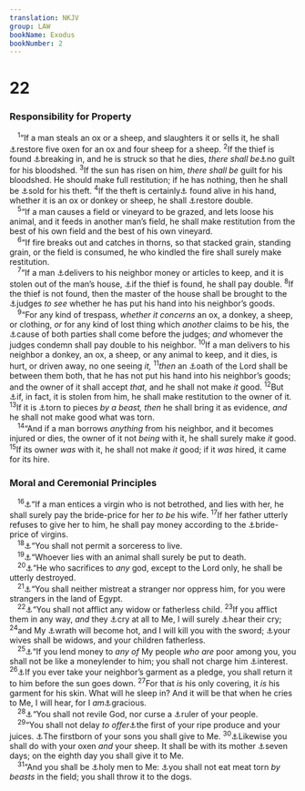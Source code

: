 ```yaml
---
translation: NKJV
group: LAW
bookName: Exodus 
bookNumber: 2
---
```


<div class="title"><h1>22</h1><h3>Responsibility for Property</h3></div>
<span class="verse xu_22_1"> <sup>1</sup>“If a man steals an ox or a sheep, and slaughters it or sells it, he shall <a data-toggle="tooltip" data-placement="bottom" title="2 Sam. 12:6; Prov. 6:31; Luke 19:8">⚓</a>restore five oxen for an ox and four sheep for a sheep. </span>
<span class="verse xu_22_2"><sup>2</sup>If the thief is found <a data-toggle="tooltip" data-placement="bottom" title="Job 24:16; Matt. 6:19; 24:43; 1 Pet. 4:15">⚓</a>breaking in, and he is struck so that he dies, <i>there</i> <i>shall</i> <i>be</i><a data-toggle="tooltip" data-placement="bottom" title="Num. 35:27">⚓</a>no guilt for his bloodshed. </span>
<span class="verse xu_22_3"><sup>3</sup>If the sun has risen on him, <i>there</i> <i>shall</i> <i>be</i> guilt for his bloodshed. He should make full restitution; if he has nothing, then he shall be <a data-toggle="tooltip" data-placement="bottom" title="Ex. 21:2; Matt. 18:25">⚓</a>sold for his theft. </span>
<span class="verse xu_22_4"><sup>4</sup>If the theft is certainly<a data-toggle="tooltip" data-placement="bottom" title="Ex. 21:16">⚓</a> found alive in his hand, whether it is an ox or donkey or sheep, he shall <a data-toggle="tooltip" data-placement="bottom" title="Prov. 6:31">⚓</a>restore double.<br/></span>
<span class="verse xu_22_5"> <sup>5</sup>“If a man causes a field or vineyard to be grazed, and lets loose his animal, and it feeds in another man’s field, he shall make restitution from the best of his own field and the best of his own vineyard.<br/></span>
<span class="verse xu_22_6"> <sup>6</sup>“If fire breaks out and catches in thorns, so that stacked grain, standing grain, or the field is consumed, he who kindled the fire shall surely make restitution.<br/></span>
<span class="verse xu_22_7"> <sup>7</sup>“If a man <a data-toggle="tooltip" data-placement="bottom" title="Lev. 6:1–7">⚓</a>delivers to his neighbor money or articles to keep, and it is stolen out of the man’s house, <a data-toggle="tooltip" data-placement="bottom" title="Ex. 22:4">⚓</a>if the thief is found, he shall pay double. </span>
<span class="verse xu_22_8"><sup>8</sup>If the thief is not found, then the master of the house shall be brought to the <a data-toggle="tooltip" data-placement="bottom" title="Ex. 21:6, 22; 22:28; Deut. 17:8, 9; 19:17">⚓</a>judges <i>to</i> <i>see</i> whether he has put his hand into his neighbor’s goods.<br/></span>
<span class="verse xu_22_9"> <sup>9</sup>“For any kind of trespass, <i>whether</i> <i>it</i> <i>concerns</i> an ox, a donkey, a sheep, or clothing, <i>or</i> for any kind of lost thing which <i>another</i> claims to be his, the <a data-toggle="tooltip" data-placement="bottom" title="Deut. 25:1; 2 Chr. 19:10">⚓</a>cause of both parties shall come before the judges; <i>and</i> whomever the judges condemn shall pay double to his neighbor. </span>
<span class="verse xu_22_10"><sup>10</sup>If a man delivers to his neighbor a donkey, an ox, a sheep, or any animal to keep, and it dies, is hurt, or driven away, no one seeing <i>it,</i></span>
<span class="verse xu_22_11"><sup>11</sup><i>then</i> an <a data-toggle="tooltip" data-placement="bottom" title="Heb. 6:16">⚓</a>oath of the Lord shall be between them both, that he has not put his hand into his neighbor’s goods; and the owner of it shall accept <i>that,</i> and he shall not make <i>it</i> good. </span>
<span class="verse xu_22_12"><sup>12</sup>But <a data-toggle="tooltip" data-placement="bottom" title="Gen. 31:39">⚓</a>if, in fact, it is stolen from him, he shall make restitution to the owner of it. </span>
<span class="verse xu_22_13"><sup>13</sup>If it is <a data-toggle="tooltip" data-placement="bottom" title="Gen. 31:39">⚓</a>torn to pieces <i>by</i> <i>a</i> <i>beast, then</i> he shall bring it as evidence, <i>and</i> he shall not make good what was torn.<br/></span>
<span class="verse xu_22_14"> <sup>14</sup>“And if a man borrows <i>anything</i> from his neighbor, and it becomes injured or dies, the owner of it not <i>being</i> with it, he shall surely make <i>it</i> good. </span>
<span class="verse xu_22_15"><sup>15</sup>If its owner <i>was</i> with it, he shall not make <i>it</i> good; if it <i>was</i> hired, it came for its hire.<br/></span>
<div class="title"><h3>Moral and Ceremonial Principles</h3></div>
<span class="verse xu_22_16"> <sup>16</sup><a data-toggle="tooltip" data-placement="bottom" title="Deut. 22:28, 29">⚓</a>“If a man entices a virgin who is not betrothed, and lies with her, he shall surely pay the bride-price for her <i>to</i> <i>be</i> his wife. </span>
<span class="verse xu_22_17"><sup>17</sup>If her father utterly refuses to give her to him, he shall pay money according to the <a data-toggle="tooltip" data-placement="bottom" title="Gen. 34:12; 1 Sam. 18:25">⚓</a>bride-price of virgins.<br/></span>
<span class="verse xu_22_18"> <sup>18</sup><a data-toggle="tooltip" data-placement="bottom" title="Lev. 19:31; 20:6, 27; Deut. 18:10, 11; 1 Sam. 28:3–10; Jer. 27:9, 10">⚓</a>“You shall not permit a sorceress to live.<br/></span>
<span class="verse xu_22_19"> <sup>19</sup><a data-toggle="tooltip" data-placement="bottom" title="Lev. 18:23; 20:15, 16; Deut. 27:21">⚓</a>“Whoever lies with an animal shall surely be put to death.<br/></span>
<span class="verse xu_22_20"> <sup>20</sup><a data-toggle="tooltip" data-placement="bottom" title="Ex. 32:8; 34:15; Lev. 17:7; Num. 25:2; Deut. 17:2, 3, 5; 1 Kin. 18:40; 2 Kin. 10:25">⚓</a>“He who sacrifices to <i>any</i> god, except to the Lord only, he shall be utterly destroyed.<br/></span>
<span class="verse xu_22_21"> <sup>21</sup><a data-toggle="tooltip" data-placement="bottom" title="Ex. 23:9; Deut. 10:19; Zech. 7:10">⚓</a>“You shall neither mistreat a stranger nor oppress him, for you were strangers in the land of Egypt.<br/></span>
<span class="verse xu_22_22"> <sup>22</sup><a data-toggle="tooltip" data-placement="bottom" title="Deut. 24:17, 18; Prov. 23:10, 11; Jer. 7:6, 7; (James 1:27)">⚓</a>“You shall not afflict any widow or fatherless child. </span>
<span class="verse xu_22_23"><sup>23</sup>If you afflict them in any way, <i>and</i> they <a data-toggle="tooltip" data-placement="bottom" title="(Luke 18:7)">⚓</a>cry at all to Me, I will surely <a data-toggle="tooltip" data-placement="bottom" title="Deut. 10:17, 18; Ps. 18:6">⚓</a>hear their cry; </span>
<span class="verse xu_22_24"><sup>24</sup>and My <a data-toggle="tooltip" data-placement="bottom" title="Ps. 69:24">⚓</a>wrath will become hot, and I will kill you with the sword; <a data-toggle="tooltip" data-placement="bottom" title="Ps. 109:9">⚓</a>your wives shall be widows, and your children fatherless.<br/></span>
<span class="verse xu_22_25"> <sup>25</sup><a data-toggle="tooltip" data-placement="bottom" title="Lev. 25:35–37">⚓</a>“If you lend money to <i>any</i> <i>of</i> My people <i>who</i> <i>are</i> poor among you, you shall not be like a moneylender to him; you shall not charge him <a data-toggle="tooltip" data-placement="bottom" title="Deut. 23:19, 20; Neh. 5:1–13; Ps. 15:5; Ezek. 18:8">⚓</a>interest. </span>
<span class="verse xu_22_26"><sup>26</sup><a data-toggle="tooltip" data-placement="bottom" title="Deut. 24:6, 10–13; Job 24:3; Prov. 20:16; Amos 2:8">⚓</a>If you ever take your neighbor’s garment as a pledge, you shall return it to him before the sun goes down. </span>
<span class="verse xu_22_27"><sup>27</sup>For that <i>is</i> his only covering, it <i>is</i> his garment for his skin. What will he sleep in? And it will be that when he cries to Me, I will hear, for I <i>am</i><a data-toggle="tooltip" data-placement="bottom" title="Ex. 34:6, 7">⚓</a>gracious.<br/></span>
<span class="verse xu_22_28"> <sup>28</sup><a data-toggle="tooltip" data-placement="bottom" title="Eccl. 10:20">⚓</a>“You shall not revile God, nor curse a <a data-toggle="tooltip" data-placement="bottom" title="Acts 23:5">⚓</a>ruler of your people.<br/></span>
<span class="verse xu_22_29"> <sup>29</sup>“You shall not delay <i>to</i> <i>offer</i><a data-toggle="tooltip" data-placement="bottom" title="Ex. 23:16, 19; Deut. 26:2–11; Prov. 3:9">⚓</a>the first of your ripe produce and your juices. <a data-toggle="tooltip" data-placement="bottom" title="Ex. 13:2, 12, 15">⚓</a>The firstborn of your sons you shall give to Me. </span>
<span class="verse xu_22_30"><sup>30</sup><a data-toggle="tooltip" data-placement="bottom" title="Deut. 15:19">⚓</a>Likewise you shall do with your oxen <i>and</i> your sheep. It shall be with its mother <a data-toggle="tooltip" data-placement="bottom" title="Lev. 22:27">⚓</a>seven days; on the eighth day you shall give it to Me.<br/></span>
<span class="verse xu_22_31"> <sup>31</sup>“And you shall be <a data-toggle="tooltip" data-placement="bottom" title="Ex. 19:6; Lev. 11:44; 19:2">⚓</a>holy men to Me: <a data-toggle="tooltip" data-placement="bottom" title="Lev. 7:24; 17:15; Ezek. 4:14">⚓</a>you shall not eat meat torn <i>by</i> <i>beasts</i> in the field; you shall throw it to the dogs.<br/></span>
